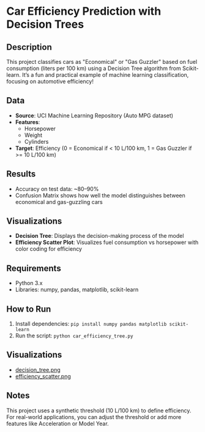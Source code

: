 # Car Efficiency Prediction with Decision Trees

## Description
This project classifies cars as "Economical" or "Gas Guzzler" based on fuel consumption (liters per 100 km) using a Decision Tree algorithm from Scikit-learn. It’s a fun and practical example of machine learning classification, focusing on automotive efficiency!

## Data
- **Source**: UCI Machine Learning Repository (Auto MPG dataset)
- **Features**: 
  - Horsepower
  - Weight
  - Cylinders
- **Target**: Efficiency (0 = Economical if < 10 L/100 km, 1 = Gas Guzzler if >= 10 L/100 km)

## Results
- Accuracy on test data: ~80–90%
- Confusion Matrix shows how well the model distinguishes between economical and gas-guzzling cars

## Visualizations
- **Decision Tree**: Displays the decision-making process of the model
- **Efficiency Scatter Plot**: Visualizes fuel consumption vs horsepower with color coding for efficiency

## Requirements
- Python 3.x
- Libraries: numpy, pandas, matplotlib, scikit-learn

## How to Run
1. Install dependencies: `pip install numpy pandas matplotlib scikit-learn`
2. Run the script: `python car_efficiency_tree.py`

## Visualizations
- [decision_tree.png](#)
- [efficiency_scatter.png](#)

## Notes
This project uses a synthetic threshold (10 L/100 km) to define efficiency. For real-world applications, you can adjust the threshold or add more features like Acceleration or Model Year.
